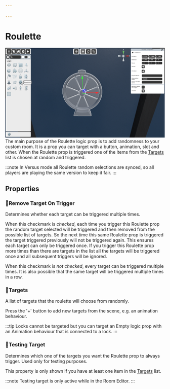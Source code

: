 ```yaml
---

---
```


# Roulette

![Roulette Selector](./img/Roulette-Selector.png)
The main purpose of the Roulette logic prop is to add randomness to your custom room.
It is a prop you can target with a button, animation, slot and other. When the Roulette prop is triggered one of the items from the [Targets](#targets) list is chosen at random and triggered.

:::note
In Versus mode all Roulette random selections are synced, so all players are playing the same version to keep it fair.
:::

## Properties

### :small_orange_diamond:Remove Target On Trigger

<div className="highlight-div">
	Determines whether each target can be triggered multiple times.
</div>

When this checkmark is _checked_, each time you trigger this Roulette prop the random target selected will be triggered and then removed from the possible list of targets. So the next time this same Roulette prop is triggered the target triggered previously will not be triggered again.
This ensures each target can only be triggered once. If you trigger this Roulette prop more times than there are targets in the list all the targets will be triggered once and all subsequent triggers will be ignored.

When this checkmark is _not checked_, every target can be triggered multiple times. It is also possible that the same target will be triggered multiple times in a row.

### :small_orange_diamond:Targets

<div className="highlight-div">
	A list of targets that the roulette will choose from randomly.
</div>

Press the '+' button to add new targets from the scene, e.g. an animation behaviour. 

:::tip
Locks cannot be targeted but you can target an Empty logic prop with an Animation behaviour that is connected to a lock.
:::

### :small_orange_diamond:Testing Target

<div className="highlight-div">
	Determines which one of the targets you want the Roulette prop to always trigger. Used only for testing purposes.
</div>

This property is only shown if you have at least one item in the [Targets](#targets) list.

:::note
Testing target is only active while in the Room Editor.
:::
